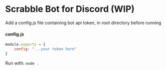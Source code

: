# Scrabble Bot for Discord (WIP)
Add a config.js file containing bot api token, in root directory before running

#### config.js
```javascript
module.exports = {
    config: "...your token here"
}
```
Run with: `node .`